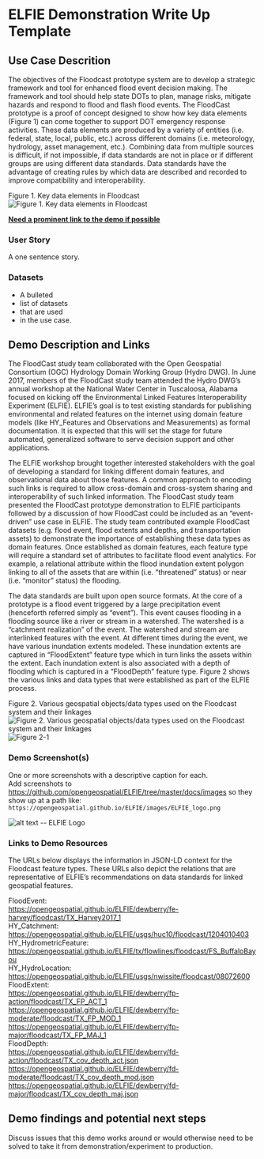 # ELFIE Demonstration Write Up Template

## Use Case Descrition

The objectives of the Floodcast prototype system are to develop a strategic framework and tool for enhanced flood event decision making.  The framework and tool should help state DOTs to plan, manage risks, mitigate hazards and respond to flood and flash flood events. The FloodCast prototype is a proof of concept designed to show how key data elements (Figure 1) can come together to support DOT emergency response activities. These data elements are produced by a variety of entities (i.e. federal, state, local, public, etc.) across different domains (i.e. meteorology, hydrology, asset management, etc.). Combining data from multiple sources is difficult, if not impossible, if data standards are not in place or if different groups are using different data standards. Data standards have the advantage of creating rules by which data are described and recorded to improve compatibility and interoperability.

Figure 1. Key data elements in Floodcast
![Figure 1. Key data elements in Floodcast](https://opengeospatial.github.io/ELFIE/images/floodcast_fig1.png)

[**Need a prominent link to the demo if possible**](https://opengeospatial.github.io/ELFIE/demo/template)

### User Story

A one sentence story.

### Datasets

- A bulleted
- list of datasets
- that are used
- in the use case.

## Demo Description and Links

The FloodCast study team collaborated with the Open Geospatial Consortium (OGC) Hydrology Domain Working Group (Hydro DWG). In June 2017, members of the FloodCast study team attended the Hydro DWG’s annual workshop at the National Water Center in Tuscaloosa, Alabama focused on kicking off the Environmental Linked Features Interoperability Experiment (ELFIE).  ELFIE’s goal is to test existing standards for publishing environmental and related features on the internet using domain feature models (like HY_Features and Observations and Measurements) as formal documentation.  It is expected that this will set the stage for future automated, generalized software to serve decision support and other applications.  

The ELFIE workshop brought together interested stakeholders with the goal of developing a standard for linking different domain features, and observational data about those features. A common approach to encoding such links is required to allow cross-domain and cross-system sharing and interoperability of such linked information. The FloodCast study team presented the FloodCast prototype demonstration to ELFIE participants followed by a discussion of how FloodCast could be included as an “event-driven” use case in ELFIE. The study team contributed example FloodCast datasets (e.g. flood event, flood extents and depths, and transportation assets) to demonstrate the importance of establishing these data types as domain features. Once established as domain features, each feature type will require a standard set of attributes to facilitate flood event analytics. For example, a relational attribute within the flood inundation extent polygon linking to all of the assets that are within (i.e. “threatened” status) or near (i.e. “monitor” status) the flooding.  

The data standards are built upon open source formats.  At the core of a prototype is a flood event triggered by a large precipitation event (henceforth referred simply as “event”).  This event causes flooding in a flooding source like a river or stream in a watershed.  The watershed is a “catchment realization” of the event.  The watershed and stream are interlinked features with the event. At different times during the event, we have various inundation extents modeled.  These inundation extents are captured in “FloodExtent” feature type which in turn links the assets within the extent.   Each inundation extent is also associated with a depth of flooding which is captured in a “FloodDepth” feature type. Figure 2 shows the various links and data types that were established as part of the ELFIE process.  

Figure 2. Various geospatial objects/data types used on the Floodcast system and their linkages  
![Figure 2. Various geospatial objects/data types used on the Floodcast system and their linkages](https://opengeospatial.github.io/ELFIE/images/floodcast_fig2.png)  
![Figure 2-1](https://opengeospatial.github.io/ELFIE/images/floodcast_fig2-1.png)  

### Demo Screenshot(s)

One or more screenshots with a descriptive caption for each.  
Add screenshots to https://github.com/opengeospatial/ELFIE/tree/master/docs/images
so they show up at a path like: `https://opengeospatial.github.io/ELFIE/images/ELFIE_logo.png`  

![alt text -- ELFIE Logo](https://opengeospatial.github.io/ELFIE/images/ELFIE_logo.png)

### Links to Demo Resources

The URLs below displays the information in JSON-LD context for the Floodcast feature types. These URLs also depict the relations that are representative of ELFIE’s recommendations on data standards for linked geospatial features.

FloodEvent:  
https://opengeospatial.github.io/ELFIE/dewberry/fe-harvey/floodcast/TX_Harvey2017_1  
HY_Catchment:  
https://opengeospatial.github.io/ELFIE/usgs/huc10/floodcast/1204010403  
HY_HydrometricFeature:  
https://opengeospatial.github.io/ELFIE/tx/flowlines/floodcast/FS_BuffaloBayou  
HY_HydroLocation:  
https://opengeospatial.github.io/ELFIE/usgs/nwissite/floodcast/08072600  
FloodExtent:  
https://opengeospatial.github.io/ELFIE/dewberry/fp-action/floodcast/TX_FP_ACT_1  
https://opengeospatial.github.io/ELFIE/dewberry/fp-moderate/floodcast/TX_FP_MOD_1  
https://opengeospatial.github.io/ELFIE/dewberry/fp-major/floodcast/TX_FP_MAJ_1  
FloodDepth:  
https://opengeospatial.github.io/ELFIE/dewberry/fd-action/floodcast/TX_cov_depth_act.json  
https://opengeospatial.github.io/ELFIE/dewberry/fd-moderate/floodcast/TX_cov_depth_mod.json  
https://opengeospatial.github.io/ELFIE/dewberry/fd-major/floodcast/TX_cov_depth_maj.json  

## Demo findings and potential next steps

Discuss issues that this demo works around or would otherwise need to be solved to take
it from demonstration/experiment to production.
